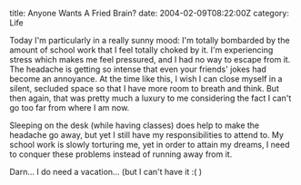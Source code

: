 title: Anyone Wants A Fried Brain?
date: 2004-02-09T08:22:00Z
category: Life

Today I'm particularly in a really sunny mood: I'm totally bombarded by the amount of school work that I feel totally choked by it. I'm experiencing stress which makes me feel pressured, and I had no way to escape from it. The headache is getting so intense that even your friends' jokes had become an annoyance. At the time like this, I wish I can close myself in a silent, secluded space so that I have more room to breath and think. But then again, that was pretty much a luxury to me considering the fact I can't go too far from where I am now.

Sleeping on the desk (while having classes) does help to make the headache go away, but yet I still have my responsibilities to attend to. My school work is slowly torturing me, yet in order to attain my dreams, I need to conquer these problems instead of running away from it.

Darn… I do need a vacation… (but I can't have it :( )
